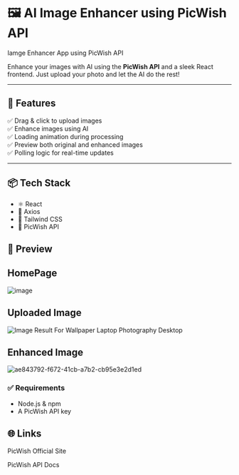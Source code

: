 # 🖼️ AI Image Enhancer using PicWish API
Iamge Enhancer App using PicWish API

Enhance your images with AI using the **PicWish API** and a sleek React frontend. Just upload your photo and let the AI do the rest!

---

## 🚀 Features

✅ Drag & click to upload images  
✅ Enhance images using AI  
✅ Loading animation during processing  
✅ Preview both original and enhanced images  
✅ Polling logic for real-time updates  

---

## 📦 Tech Stack

- ⚛️ React
- 📡 Axios
- 🎨 Tailwind CSS
- 🧠 PicWish API


## 📸 Preview
## HomePage
![image](https://github.com/user-attachments/assets/1f2cee75-dd47-4118-be5b-7f029678e52f)

## Uploaded Image
![Image Result For Wallpaper Laptop Photography Desktop](https://github.com/user-attachments/assets/aa0ccf05-569e-4bef-8cf1-be5e50d92e4c)

## Enhanced Image
![ae843792-f672-41cb-a7b2-cb95e3e2d1ed](https://github.com/user-attachments/assets/e1520ead-b351-470a-9e69-b427fa91a0aa)

### ✅ Requirements

- Node.js & npm
- A PicWish API key


## 🌐 Links
PicWish Official Site

PicWish API Docs
